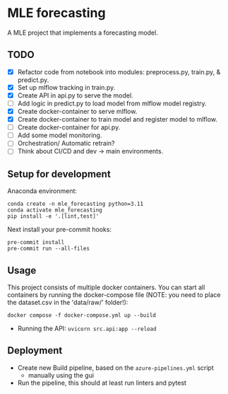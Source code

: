 
# MLE forecasting

A MLE project that implements a forecasting model.

## TODO

- [x] Refactor code from notebook into modules: preprocess.py, train.py, & predict.py.
- [x] Set up mlflow tracking in train.py.
- [x] Create API in api.py to serve the model.
- [ ] Add logic in predict.py to load model from mlflow model registry.
- [x] Create docker-container to serve mlflow.
- [x] Create docker-container to train model and register model to mlflow.
- [ ] Create docker-container for api.py.
- [ ] Add some model monitoring.
- [ ] Orchestration/ Automatic retrain?
- [ ] Think about CI/CD and dev -> main environments.

## Setup for development

Anaconda environment:
```
conda create -n mle_forecasting python=3.11
conda activate mle_forecasting
pip install -e '.[lint,test]'
```

Next install your pre-commit hooks:
```
pre-commit install
pre-commit run --all-files
```

## Usage

This project consists of multiple docker containers. You can start all containers by running the docker-compose file (NOTE: you need to place the dataset.csv in the 'data/raw/' folder!):

```
docker compose -f docker-compose.yml up --build
```


- Running the API: `uvicorn src.api:app --reload`

## Deployment

- Create new Build pipeline, based on the `azure-pipelines.yml` script
  - manually using the gui
- Run the pipeline, this should at least run linters and pytest

